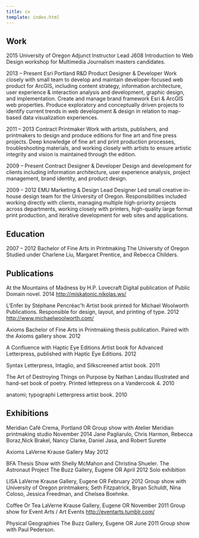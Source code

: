 ```yaml
---
title: cv
template: index.html
---
```


## Work

2015
University of Oregon
Adjunct Instructor
Lead J608 Introduction to Web Design workshop for Multimedia Journalism masters candidates.

2013 – Present
Esri Portland R&D
Product Designer & Developer
Work closely with small team to develop and maintain developer-focused web product for ArcGIS, including content strategy, information architecture, user experience & interaction analysis and development, graphic design, and implementation. Create and manage brand framework Esri & ArcGIS web properties. Produce exploratory and conceptually driven projects to identify current trends in web development & design in relation to map-based data visualization experiences.

2011 – 2013
Contract Printmaker
Work with artists, publishers, and printmakers to design and produce editions for fine art and fine press projects. Deep knowledge of fine art and print production processes, troubleshooting
materials, and working closely with artists to ensure artistic integrity and vision is maintained through the edition.

2009 – Present
Contract Designer & Developer
Design and development for clients including information architecture, user experience analysis, project management, brand identity, and product design.

2009 – 2012
EMU Marketing & Design
Lead Designer
Led small creative in-house design team for the University of Oregon. Responsibilities included working directly with clients, managing multiple high-priority projects across departments, working closely with printers, high-quality large format print production, and iterative development for web sites and applications.

## Education

2007 – 2012
Bachelor of Fine Arts in Printmaking
The University of Oregon
Studied under Charlene Liu, Margaret Prentice, and Rebecca Childers.

## Publications
At the Mountains of Madness
by H.P. Lovecraft
Digital publication of Public Domain novel.
2014
http://miskatonic.nikolas.ws/

L'Enfer
by Stéphane Pencréac'h
Artist book printed for Michael Woolworth Publications. Responsible for design, layout, and printing of type.
2012
http://www.michaelwoolworth.com/

Axioms
Bachelor of Fine Arts in Printmaking thesis publication. Paired with the Axioms gallery show.
2012

A Confluence
with Haptic Eye Editions
Artist book for Advanced Letterpress, published with Haptic Eye Editions.
2012

Syntax
Letterpress, Intaglio, and Silkscreened artist book.
2011

The Art of Destroying Things on Purpose
by Nathan Landau
Illustrated and hand-set book of poetry. Printed lettepress on a Vandercook 4.
2010

anatomi; typographi
Letterpress artist book.
2010

## Exhibitions
Meridian
Café Crema, Portland OR
Group show with Atelier Meridian printmaking studio
November 2014
Jane Pagliarulo, Chris Harmon, Rebecca Boraz,Nick Brakel, Nancy Clarke, Daniel Jasa, and Robert Surette

Axioms
LaVerne Krause Gallery
May 2012

BFA Thesis Show with Shelly McMahon and Christina Shueler.
The Astronaut Project
The Buzz Gallery, Eugene OR
April 2012
Solo exhibition

LISA
LaVerne Krause Gallery, Eugene OR
February 2012
Group show with University of Oregon printmakers; Seth Fitzpatrick, Bryan Schuldt, Nina Coloso, Jessica Freedman, and Chelsea Boehnke.

Coffee Or Tea
LaVerne Krause Gallery, Eugene OR
November 2011
Group show for Event Arts / Art Events
http://eventarts.tumblr.com/

Physical Geographies
The Buzz Gallery, Eugene OR
June 2011
Group show with Paul Pederson.